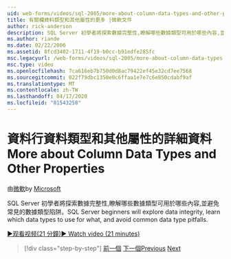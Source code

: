 ```yaml
---
uid: web-forms/videos/sql-2005/more-about-column-data-types-and-other-properties
title: 有關欄資料類型和其他屬性的更多 |微軟文件
author: rick-anderson
description: SQL Server 初學者將探索數據完整性,瞭解哪些數據類型可用於哪些內容,並避免常見的數據類型陷阱。
ms.author: riande
ms.date: 02/22/2006
ms.assetid: 8fcd3402-1711-4f19-b0cc-b91edfe285fc
msc.legacyurl: /web-forms/videos/sql-2005/more-about-column-data-types-and-other-properties
msc.type: video
ms.openlocfilehash: 7ca616eb7b750d0d8ac79422ef45e32cd7ee7568
ms.sourcegitcommit: 022f79dbc1350e0c6ffaa1e7e7c6e850cdabf9af
ms.translationtype: MT
ms.contentlocale: zh-TW
ms.lasthandoff: 04/17/2020
ms.locfileid: "81543258"
---
```

# <a name="more-about-column-data-types-and-other-properties"></a><span data-ttu-id="919dd-103">資料行資料類型和其他屬性的詳細資料</span><span class="sxs-lookup"><span data-stu-id="919dd-103">More about Column Data Types and Other Properties</span></span>

<span data-ttu-id="919dd-104">由[微軟](https://github.com/microsoft)</span><span class="sxs-lookup"><span data-stu-id="919dd-104">by [Microsoft](https://github.com/microsoft)</span></span>

<span data-ttu-id="919dd-105">SQL Server 初學者將探索數據完整性,瞭解哪些數據類型可用於哪些內容,並避免常見的數據類型陷阱。</span><span class="sxs-lookup"><span data-stu-id="919dd-105">SQL Server beginners will explore data integrity, learn which data types to use for what, and avoid common data type pitfalls.</span></span>

[<span data-ttu-id="919dd-106">&#9654;观看视频(21 分鐘)</span><span class="sxs-lookup"><span data-stu-id="919dd-106">&#9654; Watch video (21 minutes)</span></span>](https://channel9.msdn.com/Blogs/ASP-NET-Site-Videos/more-about-column-data-types-and-other-properties)

> [!div class="step-by-step"]
> <span data-ttu-id="919dd-107">[前一個](understanding-database-tables-and-records.md)
> [下一個](designing-relational-database-tables.md)</span><span class="sxs-lookup"><span data-stu-id="919dd-107">[Previous](understanding-database-tables-and-records.md)
[Next](designing-relational-database-tables.md)</span></span>
